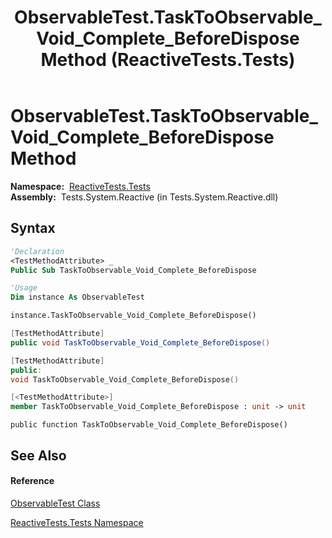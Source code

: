 ﻿---
title: ObservableTest.TaskToObservable_Void_Complete_BeforeDispose Method  (ReactiveTests.Tests)
TOCTitle: TaskToObservable_Void_Complete_BeforeDispose Method
ms:assetid: M:ReactiveTests.Tests.ObservableTest.TaskToObservable_Void_Complete_BeforeDispose
ms:mtpsurl: https://msdn.microsoft.com/en-us/library/reactivetests.tests.observabletest.tasktoobservable_void_complete_beforedispose(v=VS.103)
ms:contentKeyID: 36620804
ms.date: 06/28/2011
mtps_version: v=VS.103
f1_keywords:
- ReactiveTests.Tests.ObservableTest.TaskToObservable_Void_Complete_BeforeDispose
dev_langs:
- CSharp
- JScript
- VB
- FSharp
- c++
---

# ObservableTest.TaskToObservable\_Void\_Complete\_BeforeDispose Method

**Namespace:**  [ReactiveTests.Tests](hh289046\(v=vs.103\).md)  
**Assembly:**  Tests.System.Reactive (in Tests.System.Reactive.dll)

## Syntax

``` vb
'Declaration
<TestMethodAttribute> _
Public Sub TaskToObservable_Void_Complete_BeforeDispose
```

``` vb
'Usage
Dim instance As ObservableTest

instance.TaskToObservable_Void_Complete_BeforeDispose()
```

``` csharp
[TestMethodAttribute]
public void TaskToObservable_Void_Complete_BeforeDispose()
```

``` c++
[TestMethodAttribute]
public:
void TaskToObservable_Void_Complete_BeforeDispose()
```

``` fsharp
[<TestMethodAttribute>]
member TaskToObservable_Void_Complete_BeforeDispose : unit -> unit 
```

``` jscript
public function TaskToObservable_Void_Complete_BeforeDispose()
```

## See Also

#### Reference

[ObservableTest Class](hh288687\(v=vs.103\).md)

[ReactiveTests.Tests Namespace](hh289046\(v=vs.103\).md)

